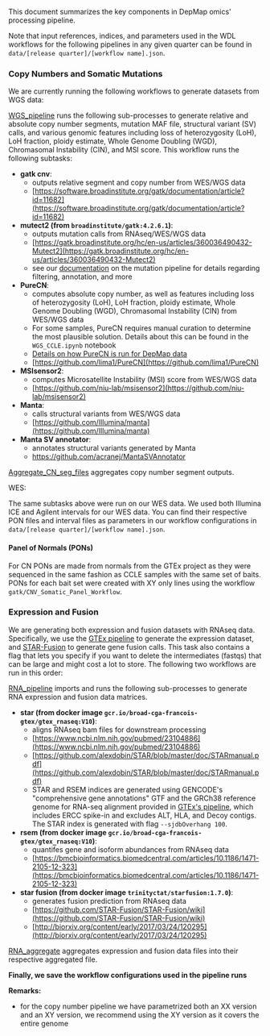 This document summarizes the key components in DepMap omics' processing pipeline.

Note that input references, indices, and parameters used in the WDL workflows for the following pipelines in any given quarter can be found in `data/[release quarter]/[workflow name].json`.

### Copy Numbers and Somatic Mutations

We are currently running the following workflows to generate datasets from WGS data:

[WGS_pipeline](https://dockstore.org/workflows/github.com/broadinstitute/depmap_omics/WGS_pipeline:master?tab=info) runs the following sub-processes to generate relative and absolute copy number segments, mutation MAF file, structural variant (SV) calls, and various genomic features including loss of heterozygosity (LoH), LoH fraction, ploidy estimate, Whole Genome Doubling (WGD), Chromasomal Instability (CIN), and MSI score. This workflow runs the following subtasks:
- __gatk cnv__:
  - outputs relative segment and copy number from WES/WGS data
  - [https://software.broadinstitute.org/gatk/documentation/article?id=11682](https://software.broadinstitute.org/gatk/documentation/article?id=11682)
- __mutect2 (from `broadinstitute/gatk:4.2.6.1`)__:
  - outputs mutation calls from RNAseq/WES/WGS data
  - [https://gatk.broadinstitute.org/hc/en-us/articles/360036490432-Mutect2](https://gatk.broadinstitute.org/hc/en-us/articles/360036490432-Mutect2)
  - see our [documentation](https://storage.googleapis.com/shared-portal-files/Tools/%5BDMC%20Communication%5D%2022Q4%20Mutation%20Pipeline%20Update.pdf) on the mutation pipeline for details regarding filtering, annotation, and more
- __PureCN__:
  - computes absolute copy number, as well as features including loss of heterozygosity (LoH), LoH fraction, ploidy estimate, Whole Genome Doubling (WGD), Chromasomal Instability (CIN) from WES/WGS data
  - For some samples, PureCN requires manual curation to determine the most plausible solution. Details about this can be found in the `WGS_CCLE.ipynb` notebook
  - [Details on how PureCN is run for DepMap data](../WGS_pipeline/PureCN_pipeline/README.md)
  - [https://github.com/lima1/PureCN](https://github.com/lima1/PureCN)
- __MSIsensor2__:
  - computes Microsatellite Instability (MSI) score from WES/WGS data
  - [https://github.com/niu-lab/msisensor2](https://github.com/niu-lab/msisensor2)
- __Manta__:
  - calls structural variants from WES/WGS data
  - [https://github.com/Illumina/manta](https://github.com/Illumina/manta)
- __Manta SV annotator__:
  - annotates structural variants generated by Manta
  - https://github.com/acranej/MantaSVAnnotator

[Aggregate_CN_seg_files](https://dockstore.org/workflows/github.com/broadinstitute/depmap_omics/Aggregate_CN_seg_files:master?tab=info) aggregates copy number segment outputs.

WES:

The same subtasks above were run on our WES data. We used both Illumina ICE and Agilent intervals for our WES data. You can find their respective PON files and interval files as parameters in our workflow configurations in `data/[release quarter]/[workflow name].json`.


#### Panel of Normals (PONs)

For CN PONs are made from normals from the GTEx project as they were sequenced in the same fashion as CCLE samples with the same set of baits.
PONs for each bait set were created with XY only lines using the workflow `gatk/CNV_Somatic_Panel_Workflow`.

### Expression and Fusion

We are generating both expression and fusion datasets with RNAseq data. Specifically, we use the [GTEx pipeline](https://github.com/broadinstitute/gtex-pipeline/blob/master/TOPMed_RNAseq_pipeline.md) to generate the expression dataset, and [STAR-Fusion](https://github.com/STAR-Fusion/STAR-Fusion/wiki) to generate gene fusion calls. This task also contains a flag that lets you specify if you want to delete the intermediates (fastqs) that can be large and might cost a lot to store. The following two workflows are run in this order:

[RNA_pipeline](https://dockstore.org/workflows/github.com/broadinstitute/depmap_omics/RNA_pipeline:master?tab=info) imports and runs the following sub-processes to generate RNA expression and fusion data matrices.

- __star (from docker image `gcr.io/broad-cga-francois-gtex/gtex_rnaseq:V10`)__:
  - aligns RNAseq bam files for downstream processing
  - [https://www.ncbi.nlm.nih.gov/pubmed/23104886](https://www.ncbi.nlm.nih.gov/pubmed/23104886)
  - [https://github.com/alexdobin/STAR/blob/master/doc/STARmanual.pdf](https://github.com/alexdobin/STAR/blob/master/doc/STARmanual.pdf)
  - STAR and RSEM indices are generated using GENCODE's "comprehensive gene annotations" GTF and the GRCh38 reference genome for RNA-seq alignment provided in [GTEx's pipeline](https://github.com/broadinstitute/gtex-pipeline/blob/master/TOPMed_RNAseq_pipeline.md), which includes ERCC spike-in and excludes ALT, HLA, and Decoy contigs. The STAR index is generated with flag `--sjdbOverhang 100`.
- __rsem (from docker image `gcr.io/broad-cga-francois-gtex/gtex_rnaseq:V10`)__: 
  - quantifes gene and isoform abundances from RNAseq data
  - [https://bmcbioinformatics.biomedcentral.com/articles/10.1186/1471-2105-12-323](https://bmcbioinformatics.biomedcentral.com/articles/10.1186/1471-2105-12-323)
- __star fusion (from docker image `trinityctat/starfusion:1.7.0`)__: 
  - generates fusion prediction from RNAseq data
  - [https://github.com/STAR-Fusion/STAR-Fusion/wiki](https://github.com/STAR-Fusion/STAR-Fusion/wiki)
  - [http://biorxiv.org/content/early/2017/03/24/120295](http://biorxiv.org/content/early/2017/03/24/120295)

[RNA_aggregate](https://dockstore.org/workflows/github.com/broadinstitute/depmap_omics/RNA_aggregate:master?tab=info) aggregates expression and fusion data files into their respective aggregated file.


__Finally, we save the workflow configurations used in the pipeline runs__

**Remarks:**
- for the copy number pipeline we have parametrized both an XX version and an XY version, we recommend using the XY version as it covers the entire genome

